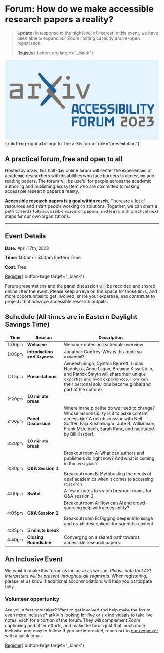 # Forum: How do we make accessible research papers a reality?

> **Update:** In response to the high level of interest in this event, we have been able to expand our Zoom hosting capacity and re-open registration:
>
> [Register](https://cornell.ca1.qualtrics.com/jfe/form/SV_br1lFL94OVQB5nE){.button-reg target="_blank"}

![Logo for the arXiv forum](../assets/arxiv-lockup-forum-bgcolor.png){.mkd-img-right alt='logo for the arXiv forum' role="presentation"}

## A practical forum, free and open to all
Hosted by arXiv, this half-day online forum will center the experiences of academic researchers with disabilities who face barriers to accessing and reading papers. The forum will be useful for people across the academic authoring and publishing ecosystem who are committed to making accessible research papers a reality.

**Accessible research papers is a goal within reach.** There are a lot of resources and smart people working on solutions. Together, we can chart a path towards fully accessible research papers, and leave with practical next steps for our own organizations.

---
## Event Details
**Date:** April 17th, 2023

**Time:** 1:00pm - 5:00pm Eastern Time

**Cost:** Free

[Register](https://cornell.ca1.qualtrics.com/jfe/form/SV_br1lFL94OVQB5nE){.button-large target="_blank"}

Forum presentations and the panel discussion will be recorded and shared online after the event. Please keep an eye on this space for those links, and more opportunities to get involved, share your expertise, and contribute to projects that advance accessible research outputs.

## Schedule (All times are in Eastern Daylight Savings Time)
| Time | Session | Description |
| --- | --- | --- |
| 1:00pm | **Welcome** | Welcome notes and schedule overview |
| 1:05pm | **Introduction and Keynote** | Jonathan Godfrey: Why is this topic so essential? |
| 1:15pm | **Presentations** | Avneesh Singh, Cynthia Bennett, Lucas Nadolskis, Anne Logan, Breanne Kisselstein, and Patrick Smyth will share their unique expertise and lived experiences. How can their personal solutions become global and part of the culture? |
| 2:20pm | **10 minute break** |   |
| 2:30pm | **Panel Discussion** | Where in the pipeline do we need to change? Whose responsibility is it to make content accessible? A rich discussion with Neil Soiffer, Raja Kushalnagar, Julie R. Williamson, Frank Mittelbach, Sarah Kane, and facilitated by Bill Kasdorf. |
| 3:20pm | **10 minute break** |   |
| 3:30pm | **Q&A Session 1**  |  Breakout room A: What can authors and publishers do right now? And what is coming in the next year? <br><br> Breakout room B: Mythbusting the needs of deaf academics when it comes to accessing research. |
| 4:00pm | **Switch** | A few minutes to switch breakout rooms for Q&A session 2 |
| 4:05pm | **Q&A Session 2**  |  Breakout room A: How can AI and crowd-sourcing help with accessibility? <br><br> Breakout room B: Digging deeper into image and graph descriptions for scientific content. |
| 4:35pm | **5 minute break** |   |
| 4:40pm | **Closing Roundtable** | Converging on a shared path towards accessible research papers. |

## An Inclusive Event
We want to make this forum as inclusive as we can. *Please note that ASL interpreters will be present throughout all segments.* When registering, please let us know if additional accommodations will help you participate fully.

### Volunteer opportunity
Are you a fast note taker? Want to get involved and help make the forum even more inclusive? arXiv is looking for five or six individuals to take live notes, each for a portion of the forum. They will complement Zoom captioning and other efforts, and make the forum just that much more inclusive and easy to follow. If you are interested, reach out to [our organizer](mailto:shamsi@arxiv.org) with a quick email.

[Register](https://cornell.ca1.qualtrics.com/jfe/form/SV_br1lFL94OVQB5nE){.button-large target="_blank"}
